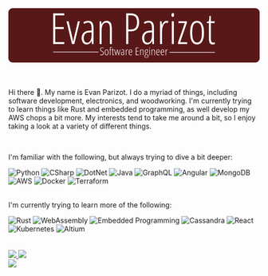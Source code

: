 <div align="center">
  <img src="./assets/title.png"/>
</div>

<div>
  <br>
  <br>
  <p>
      Hi there 🖖. My name is Evan Parizot. I do a myriad of things, including software development, electronics, and woodworking. I'm currently trying to learn things like Rust and embedded programming, as well develop my AWS chops a bit more. My interests tend to take me around a bit, so I enjoy taking a look at a variety of different things.
  </p>
  <br>
</div>
<div>
  <p>
    I'm familiar with the following, but always trying to dive a bit deeper:
  </p>
  <img alt="Python" src="https://img.shields.io/badge/-Python-green?style=flat&logo=python&logoColor=white&labelColor=grey">
  <img alt="CSharp" src="https://img.shields.io/badge/-C%23-purple?style=flat&logo=c-sharp&logoColor=white&labelColor=grey">
  <img alt="DotNet" src="https://img.shields.io/badge/-DotNet-purple?style=flat&logo=.net&logoColor=white&labelColor=grey">
  <img alt="Java" src="https://img.shields.io/badge/-Java-ff0000?style=flat&logo=java&logoColor=white&labelColor=grey">
  
  <img alt="GraphQL" src="https://img.shields.io/badge/GraphQL-E10098?style=flat&logo=graphql&logoColor=white&labelColor=grey">
  <img alt="Angular" src="https://img.shields.io/badge/Angular-DD0031?style=flat&logo=angular&logoColor=white&labelColor=grey">
  <img alt="MongoDB" src="https://img.shields.io/badge/MongoDB-47A248?style=flat&logo=mongodb&logoColor=white&labelColor=grey">
  
  <img alt="AWS" src="https://img.shields.io/badge/AWS-orange?style=flat&logo=amazon-aws&logoColor=white&labelColor=grey">
  <img alt="Docker" src="https://img.shields.io/badge/-Docker-46a2f1?style=flat&logo=docker&logoColor=white&labelColor=grey">
  <img alt="Terraform" src="https://img.shields.io/badge/-Terraform-623CE4?style=flat&logo=terraform&logoColor=white&labelColor=grey">

</div>
<br>

<div>
  <p>
    I'm currently trying to learn more of the following:
  </p>

  <img alt="Rust" src="https://img.shields.io/badge/Rust-2bbc8a?style=flat&logo=rust&logoColor=white&labelColor=grey">
  <img alt="WebAssembly" src="https://img.shields.io/badge/WebAssembly-2bbc8a?style=flat&logo=rust&logoColor=white&labelColor=grey">
  <img alt="Embedded Programming" src="https://img.shields.io/badge/Embedded-2bbc8a?style=flat&logo=rust&logoColor=white&labelColor=grey">
  <img alt="Cassandra" src="https://img.shields.io/badge/Cassandra-1287B1?style=flat&logo=apache-cassandra&logoColor=white&labelColor=grey">
  <img alt="React" src="https://img.shields.io/badge/React-61DAFB?style=flat&logo=react&logoColor=white&labelColor=grey">
  <img alt="Kubernetes" src="https://img.shields.io/badge/Kubernetes-326CE5?style=flat&logo=kubernetes&logoColor=white&labelColor=grey">
  <img alt="Altium" src="https://img.shields.io/badge/Altium-A5915F?style=flat&logo=altium-designer&logoColor=white&labelColor=grey">
</div>

<br>
<br>
<div name="Stats">
  <a href="https://github.com/evanparizot">
    <img src="https://github-readme-stats.vercel.app/api?username=evanparizot&theme=dracula&show_icons=true" />
  </a>
  <a href="https://github.com/evanparizot/">
    <img align="top" src="https://github-readme-stats.vercel.app/api/top-langs/?username=evanparizot&theme=dracula&langs_count=8&layout=compact" />
  </a>
</div>

<div name="Pinned Repos">
  <a href="https://github.com/evanparizot/catan">
    <img src="https://github-readme-stats.vercel.app/api/pin/?username=evanparizot&theme=dracula&repo=catan" />
  </a>
</div>
